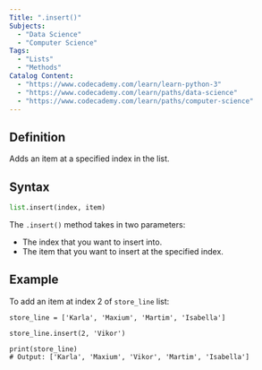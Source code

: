 ```yaml
---
Title: ".insert()"
Subjects:
  - "Data Science"
  - "Computer Science"
Tags:
  - "Lists"
  - "Methods"
Catalog Content:
  - "https://www.codecademy.com/learn/learn-python-3"
  - "https://www.codecademy.com/learn/paths/data-science"
  - "https://www.codecademy.com/learn/paths/computer-science"
---
```


## Definition 

Adds an item at a specified index in the list.

## Syntax

```py
list.insert(index, item)
```

The `.insert()` method takes in two parameters:

- The index that you want to insert into.
- The item that you want to insert at the specified index.

## Example

To add an item at index 2 of `store_line` list:

```codebyte/python
store_line = ['Karla', 'Maxium', 'Martim', 'Isabella']
 
store_line.insert(2, 'Vikor')
 
print(store_line) 
# Output: ['Karla', 'Maxium', 'Vikor', 'Martim', 'Isabella']
```
